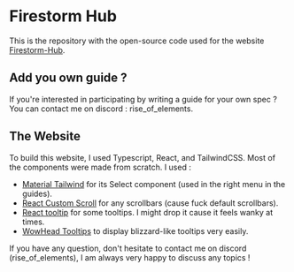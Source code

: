 # Firestorm Hub

This is the repository with the open-source code used for the website [Firestorm-Hub](https://firestorm-hub.com).

## Add you own guide ?

If you're interested in participating by writing a guide for your own spec ? You can contact me on discord : rise_of_elements.

## The Website

To build this website, I used Typescript, React, and TailwindCSS. Most of the components were made from scratch. I used :

- [Material Tailwind](https://www.material-tailwind.com/docs/react/select) for its Select component (used in the right menu in the guides).
- [React Custom Scroll](https://www.npmjs.com/package/react-custom-scroll) for any scrollbars (cause fuck default scrollbars).
- [React tooltip](https://www.npmjs.com/package/react-tooltip) for some tooltips. I might drop it cause it feels wanky at times.
- [WowHead Tooltips](https://www.wowhead.com/tooltips) to display blizzard-like tooltips very easily.

If you have any question, don't hesitate to contact me on discord (rise_of_elements), I am always very happy to discuss any topics !
